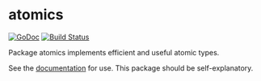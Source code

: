 # atomics

[![GoDoc](https://godoc.org/github.com/tmthrgd/atomics?status.svg)](https://godoc.org/github.com/tmthrgd/atomics)
[![Build Status](https://travis-ci.org/tmthrgd/atomics.svg?branch=master)](https://travis-ci.org/tmthrgd/atomics)

Package atomics implements efficient and useful atomic types.

See the [documentation](https://godoc.org/github.com/tmthrgd/atomics) for use. This package
should be self-explanatory.